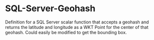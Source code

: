 # SQL-Server-Geohash
Definition for a SQL Server scalar function that accepts a geohash and returns the latitude and longitude as a WKT Point for the center of that geohash.  Could easily be modified to get the bounding box.  
